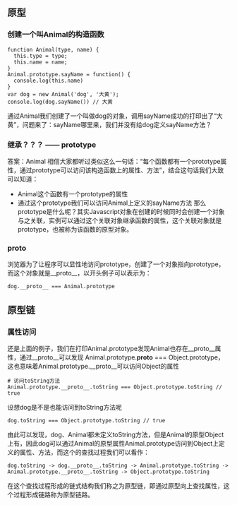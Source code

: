 ## 原型
### 创建一个叫Animal的构造函数
```
function Animal(type, name) {
  this.type = type;
  this.name = name;
}
Animal.prototype.sayName = function() {
  console.log(this.name)
}
var dog = new Animal('dog', '大黄');
console.log(dog.sayName()) // 大黄

```
通过Animal我们创建了一个叫做dog的对象，调用sayName成功的打印出了“大黄”，问题来了：sayName哪里来，我们并没有给dog定义sayName方法？

### 继承？？？ —— prototype
答案：Animal
相信大家都听过类似这么一句话：“每个函数都有一个prototype属性，通过prototype可以访问该构造函数上的属性、方法”，结合这句话我们大致可以知道：
- Animal这个函数有一个prototype的属性
- 通过这个prototype我们可以访问Animal上定义的sayName方法
那么prototype是什么呢？其实Javascript对象在创建的时候同时会创建一个对象与之关联，实例可以通过这个关联对象继承函数的属性，这个关联对象就是prototype，也被称为该函数的原型对象。

### __proto__
浏览器为了让程序可以显性地访问prototype，创建了一个对象指向prototype，而这个对象就是__proto__，以开头例子可以表示为：
```
dog.__proto__ === Animal.prototype
```

## 原型链
### 属性访问
还是上面的例子，我们在打印Animal.prototype发现Animal也存在__proto__属性，通过__proto__可以发现 Animal.prototype.__proto__ === Object.prototype，这也意味着Animal.prototype.__proto__可以访问Object的属性
```
# 访问toString方法
Animal.prototype.__proto__.toString === Object.prototype.toString // true
```
设想dog是不是也能访问到toString方法呢
```
dog.toString === Object.prototype.toString // true
```
由此可以发现，dog、Animal都未定义toString方法，但是Animal的原型Object上有，因此dog可以通过Animal的原型属性Animal.prototype访问到Object上定义的属性、方法，而这个的查找过程我们可以看作：
```
dog.toString -> dog.__proto__.toString -> Animal.prototype.toString -> Animal.prototype.__proto__.toString -> Object.prototype.toString
```
在这个查找过程形成的链式结构我们称之为原型链，即通过原型向上查找属性，这个过程形成链路称为原型链路。
